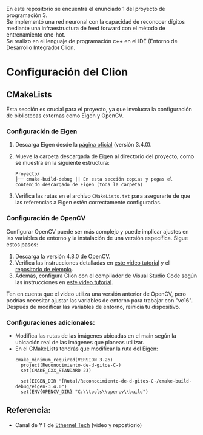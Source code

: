 En este repositorio se encuentra el enunciado 1 del proyecto de programación 3.  
Se implementó una red neuronal con la capacidad de reconocer dígitos mediante una infraestructura de feed forward con el método de entrenamiento one-hot.  
Se realizo en el lenguaje de programación c++ en el IDE (Entorno de Desarrollo Integrado) Clion.

# Configuración del Clion

## CMakeLists

Esta sección es crucial para el proyecto, ya que involucra la configuración de bibliotecas externas como Eigen y OpenCV.

### Configuración de Eigen

1. Descarga Eigen desde la [página oficial](https://gitlab.com/libeigen/eigen/-/releases/3.4.0) (versión 3.4.0).
2. Mueve la carpeta descargada de Eigen al directorio del proyecto, como se muestra en la siguiente estructura:

    ```
    Proyecto/
    ├── cmake-build-debug || En esta sección copias y pegas el contenido descargado de Eigen (toda la carpeta)
    
    ```

3. Verifica las rutas en el archivo `CMakeLists.txt` para asegurarte de que las referencias a Eigen estén correctamente configuradas.

### Configuración de OpenCV

Configurar OpenCV puede ser más complejo y puede implicar ajustes en las variables de entorno y la instalación de una versión específica. Sigue estos pasos:

1. Descarga la versión 4.8.0 de OpenCV.
2. Verifica las instrucciones detalladas en [este video tutorial](https://www.youtube.com/watch?v=fjq8eTuHnMM&t=2s) y el [repositorio de ejemplo](https://github.com/Ethernel0/CmakeList-OpenCV).
3. Además, configura Clion con el compilador de Visual Studio Code según las instrucciones en [este video tutorial](https://www.youtube.com/watch?v=3ZinHm2HaQ8&t=783s).

Ten en cuenta que el video utiliza una versión anterior de OpenCV, pero podrías necesitar ajustar las variables de entorno para trabajar con "vc16". Después de modificar las variables de entorno, reinicia tu dispositivo.

### Configuraciones adicionales:
- Modifica las rutas de las imágenes ubicadas en el main según la ubicación real de las imágenes que planeas utilizar.
- En el CMakeLists tendrás que modificar la ruta del Eigen:
  ```
  cmake_minimum_required(VERSION 3.26)
    project(Reconocimiento-de-d-gitos-C-)
    set(CMAKE_CXX_STANDARD 23)

    set(EIGEN_DIR "[Ruta]/Reconocimiento-de-d-gitos-C-/cmake-build-debug/eigen-3.4.0")
    set(ENV{OPENCV_DIR} "C:\\tools\\opencv\\build")
  ```

## Referencia:
- Canal de YT de [Ethernel Tech](https://www.youtube.com/@ethernel) (video y repostiorio)
